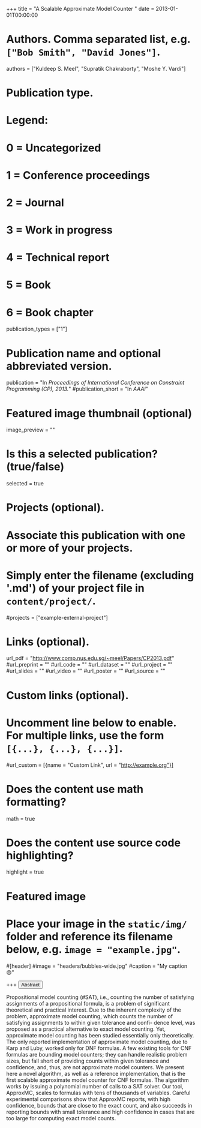 +++
title = "A Scalable Approximate Model Counter "
date = 2013-01-01T00:00:00

# Authors. Comma separated list, e.g. `["Bob Smith", "David Jones"]`.
authors = ["Kuldeep S. Meel", "Supratik Chakraborty", "Moshe Y. Vardi"]

# Publication type.
# Legend:
# 0 = Uncategorized
# 1 = Conference proceedings
# 2 = Journal
# 3 = Work in progress
# 4 = Technical report
# 5 = Book
# 6 = Book chapter
publication_types = ["1"]

# Publication name and optional abbreviated version.
publication = "In *Proceedings of International Conference on Constraint Programming (CP), 2013.*"
#publication_short = "In *AAAI*"


# Featured image thumbnail (optional)
image_preview = ""

# Is this a selected publication? (true/false)
selected = true

# Projects (optional).
#   Associate this publication with one or more of your projects.
#   Simply enter the filename (excluding '.md') of your project file in `content/project/`.
#projects = ["example-external-project"]


# Links (optional).
url_pdf = "http://www.comp.nus.edu.sg/~meel/Papers/CP2013.pdf"
#url_preprint = ""
#url_code = ""
#url_dataset = ""
#url_project = ""
#url_slides = ""
#url_video = ""
#url_poster = ""
#url_source = ""

# Custom links (optional).
#   Uncomment line below to enable. For multiple links, use the form `[{...}, {...}, {...}]`.
#url_custom = [{name = "Custom Link", url = "http://example.org"}]

# Does the content use math formatting?
math = true

# Does the content use source code highlighting?
highlight = true

# Featured image
# Place your image in the `static/img/` folder and reference its filename below, e.g. `image = "example.jpg"`.
#[header]
#image = "headers/bubbles-wide.jpg"
#caption = "My caption :smile:"

+++
<button class="btn btn-default btn-xs" type="button" data-toggle="collapse" data-target="#abstract_DMPV17">
Abstract</button>
<div id="abstract_DMPV17" class="collapse">
Propositional model counting (#SAT), i.e., counting the number of satisfying assignments of a propositional formula, is a problem of significant theoretical and practical interest. Due to the inherent complexity of the problem, approximate model counting, which counts the number of satisfying assignments to within given tolerance and confi- dence level, was proposed as a practical alternative to exact model counting. Yet, approximate model counting has been studied essentially only theoretically. The only reported implementation of approximate model counting, due to Karp and Luby, worked only for DNF formulas. A few existing tools for CNF formulas are bounding model counters; they can handle realistic problem sizes, but fall short of providing counts within given tolerance and confidence, and, thus, are not approximate model counters. We present here a novel algorithm, as well as a reference implementation, that is the first scalable approximate model counter for CNF formulas. The algorithm works by issuing a polynomial number of calls to a SAT solver. Our tool, ApproxMC, scales to formulas with tens of thousands of variables. Careful experimental comparisons show that ApproxMC reports, with high confidence, bounds that are close to the exact count, and also succeeds in reporting bounds with small tolerance and high confidence in cases that are too large for computing exact model counts.
</div>
